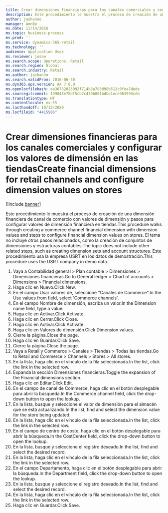 ```yaml
---
title: Crear dimensiones financieras para los canales comerciales y configurar los valores de dimensión en las tiendas
description: Este procedimiento le muestra el proceso de creación de una dimensión financiera de canal de comercio con valores de dimensión y pasos para configurar valores de dimensión financiera en tiendas.
author: jashanno
manager: AnnBe
ms.date: 11/14/2016
ms.topic: business-process
ms.prod: ''
ms.service: dynamics-365-retail
ms.technology: ''
audience: Application User
ms.reviewer: josaw
ms.search.scope: Operations, Retail
ms.search.region: Global
ms.search.industry: Retail
ms.author: jashanno
ms.search.validFrom: 2016-06-30
ms.dyn365.ops.version: AX 7.0.0
ms.openlocfilehash: ea36732023092f714b3a783d98b512c0fea7dade
ms.sourcegitcommit: 199848e78df5cb7c439b001bdbe1ece963593cdb
ms.translationtype: HT
ms.contentlocale: es-ES
ms.lasthandoff: 10/13/2020
ms.locfileid: "4415586"
---
```

# <a name="create-financial-dimensions-for-retail-channels-and-configure-dimension-values-on-stores"></a><span data-ttu-id="d7a60-103">Crear dimensiones financieras para los canales comerciales y configurar los valores de dimensión en las tiendas</span><span class="sxs-lookup"><span data-stu-id="d7a60-103">Create financial dimensions for retail channels and configure dimension values on stores</span></span>

[!include [banner](../includes/banner.md)]

<span data-ttu-id="d7a60-104">Este procedimiento le muestra el proceso de creación de una dimensión financiera de canal de comercio con valores de dimensión y pasos para configurar valores de dimensión financiera en tiendas.</span><span class="sxs-lookup"><span data-stu-id="d7a60-104">This procedure walks through creating a commerce channel financial dimension with dimension values and steps to configure financial dimension values on stores.</span></span> <span data-ttu-id="d7a60-105">El tema no incluye otros pasos relacionados, como la creación de conjuntos de dimensiones y estructuras contables.</span><span class="sxs-lookup"><span data-stu-id="d7a60-105">The topic does not include other related steps, such as creating dimension sets and account structures.</span></span> <span data-ttu-id="d7a60-106">Este procedimiento usa la empresa USRT en los datos de demostración.</span><span class="sxs-lookup"><span data-stu-id="d7a60-106">This procedure uses the USRT company in demo data.</span></span>

1. <span data-ttu-id="d7a60-107">Vaya a Contabilidad general > Plan contable > Dimensiones > Dimensiones financieras.</span><span class="sxs-lookup"><span data-stu-id="d7a60-107">Go to General ledger > Chart of accounts > Dimensions > Financial dimensions.</span></span>
2. <span data-ttu-id="d7a60-108">Haga clic en Nuevo.</span><span class="sxs-lookup"><span data-stu-id="d7a60-108">Click New.</span></span>
3. <span data-ttu-id="d7a60-109">En el campo Usar valores de, seleccione "Canales de Commerce".</span><span class="sxs-lookup"><span data-stu-id="d7a60-109">In the Use values from field, select 'Commerce channels'.</span></span>
4. <span data-ttu-id="d7a60-110">En el campo Nombre de dimensión, escriba un valor.</span><span class="sxs-lookup"><span data-stu-id="d7a60-110">In the Dimension name field, type a value.</span></span>
5. <span data-ttu-id="d7a60-111">Haga clic en Activar.</span><span class="sxs-lookup"><span data-stu-id="d7a60-111">Click Activate.</span></span>
6. <span data-ttu-id="d7a60-112">Haga clic en Cerrar.</span><span class="sxs-lookup"><span data-stu-id="d7a60-112">Click Close.</span></span>
7. <span data-ttu-id="d7a60-113">Haga clic en Activar.</span><span class="sxs-lookup"><span data-stu-id="d7a60-113">Click Activate.</span></span>
8. <span data-ttu-id="d7a60-114">Haga clic en Valores de dimensión.</span><span class="sxs-lookup"><span data-stu-id="d7a60-114">Click Dimension values.</span></span>
9. <span data-ttu-id="d7a60-115">Cierre la página.</span><span class="sxs-lookup"><span data-stu-id="d7a60-115">Close the page.</span></span>
10. <span data-ttu-id="d7a60-116">Haga clic en Guardar.</span><span class="sxs-lookup"><span data-stu-id="d7a60-116">Click Save.</span></span>
11. <span data-ttu-id="d7a60-117">Cierre la página.</span><span class="sxs-lookup"><span data-stu-id="d7a60-117">Close the page.</span></span>
12. <span data-ttu-id="d7a60-118">Vaya a Retail y Commerce > Canales > Tiendas > Todas las tiendas.</span><span class="sxs-lookup"><span data-stu-id="d7a60-118">Go to Retail and Commerce > Channels > Stores > All stores.</span></span>
13. <span data-ttu-id="d7a60-119">En la lista, haga clic en el vínculo de la fila seleccionada.</span><span class="sxs-lookup"><span data-stu-id="d7a60-119">In the list, click the link in the selected row.</span></span>
14. <span data-ttu-id="d7a60-120">Expanda la sección Dimensiones financieras.</span><span class="sxs-lookup"><span data-stu-id="d7a60-120">Toggle the expansion of the Financial dimensions section.</span></span>
15. <span data-ttu-id="d7a60-121">Haga clic en Editar.</span><span class="sxs-lookup"><span data-stu-id="d7a60-121">Click Edit.</span></span>
16. <span data-ttu-id="d7a60-122">En el campo de canal de Commerce, haga clic en el botón desplegable para abrir la búsqueda.</span><span class="sxs-lookup"><span data-stu-id="d7a60-122">In the Commerce channel field, click the drop-down button to open the lookup.</span></span>
17. <span data-ttu-id="d7a60-123">En la lista, busque y seleccione el valor de dimensión para el almacén que se está actualizando.</span><span class="sxs-lookup"><span data-stu-id="d7a60-123">In the list, find and select the dimension value for the store being updated.</span></span>
18. <span data-ttu-id="d7a60-124">En la lista, haga clic en el vínculo de la fila seleccionada.</span><span class="sxs-lookup"><span data-stu-id="d7a60-124">In the list, click the link in the selected row.</span></span>
19. <span data-ttu-id="d7a60-125">En el campo de centro de coste, haga clic en el botón desplegable para abrir la búsqueda.</span><span class="sxs-lookup"><span data-stu-id="d7a60-125">In the CostCenter field, click the drop-down button to open the lookup.</span></span>
20. <span data-ttu-id="d7a60-126">En la lista, busque y seleccione el registro deseado.</span><span class="sxs-lookup"><span data-stu-id="d7a60-126">In the list, find and select the desired record.</span></span>
21. <span data-ttu-id="d7a60-127">En la lista, haga clic en el vínculo de la fila seleccionada.</span><span class="sxs-lookup"><span data-stu-id="d7a60-127">In the list, click the link in the selected row.</span></span>
22. <span data-ttu-id="d7a60-128">En el campo Departamento, haga clic en el botón desplegable para abrir la búsqueda.</span><span class="sxs-lookup"><span data-stu-id="d7a60-128">In the Department field, click the drop-down button to open the lookup.</span></span>
23. <span data-ttu-id="d7a60-129">En la lista, busque y seleccione el registro deseado.</span><span class="sxs-lookup"><span data-stu-id="d7a60-129">In the list, find and select the desired record.</span></span>
24. <span data-ttu-id="d7a60-130">En la lista, haga clic en el vínculo de la fila seleccionada.</span><span class="sxs-lookup"><span data-stu-id="d7a60-130">In the list, click the link in the selected row.</span></span>
25. <span data-ttu-id="d7a60-131">Haga clic en Guardar.</span><span class="sxs-lookup"><span data-stu-id="d7a60-131">Click Save.</span></span>

